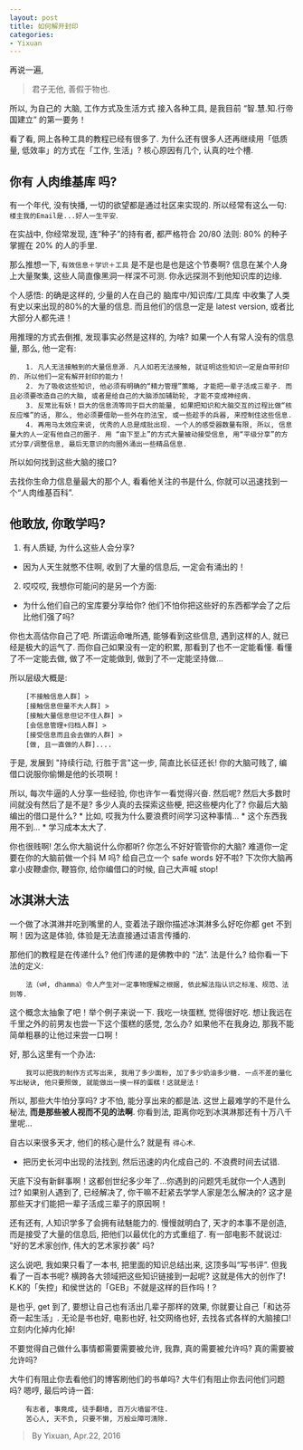 ```yaml
---
layout: post
title: 如何解开封印
categories:
- Yixuan
---
```



再说一遍, 
> 君子无他, 善假于物也. 

所以, 为自己的 大脑, 工作方式及生活方式 接入各种工具, 是我目前 “智.慧.知.行帝国建立” 的第一要务！

看了看, 网上各种工具的教程已经有很多了. 为什么还有很多人还再继续用「低质量, 低效率」的方式在「工作, 生活」? 核心原因有几个, 认真的吐个槽.

## 你有 人肉维基库 吗? 

有一个年代, 没有快播, 一切的欲望都是通过社区来实现的. 所以经常有这么一句: `楼主我的Email是...好人一生平安`.

在实战中, 你经常发现, 连“种子”的持有者, 都严格符合 20/80 法则: 80% 的种子掌握在 20% 的人的手里.

那么推想一下, `有效信息＋学识＋工具` 是不是也是也是这个节奏啊? 信息在某个人身上大量聚集, 这些人简直像黑洞一样深不可测. 你永远探测不到他知识库的边缘.

个人感悟: 的确是这样的, 少量的人在自己的 脑库中/知识库/工具库 中收集了人类有史以来出现的80%的大量的信息. 而且他们的信息一定是 latest version, 或者比大部分人都先进！

用推理的方式去倒推, 发现事实必然是这样的, 为啥? 如果一个人有常人没有的信息量, 那么, 他一定有: 

		1. 凡人无法接触到的大量信息源. 凡人如若无法接触, 就证明这些知识一定是自带封印的. 所以他们一定有解开封印的能力！
		2. 为了吸收这些知识, 他必须有明确的“精力管理”策略, 才能把一辈子活成三辈子. 而且必须要改造自己的大脑, 或者是给自己的大脑添加辅助轮, 才能不变成神经病.
		3. 反常比有妖！巨大的信息流等同于巨大的能量, 如果把知识和大脑交互的过程比做“核反应堆”的话, 那么, 他必须要借助一些外在的法宝, 或一些趁手的兵器, 来控制住这些信息. 
		4. 再用马太效应来说, 优秀的人总是成批出现. 一个人的感受器数量有限, 所以, 信息量大的人一定有他自己的圈子. 用 “由下至上”的方式大量被动接受信息, 用“平级分享”的方式分享/调整信息, 最后无意识的向圈外涌出一些精品信息.

所以如何找到这些大脑的接口? 

去找你生命力信息量最大的那个人, 看看他关注的书是什么, 你就可以迅速找到一个“人肉维基百科”. 


## 他敢放, 你敢学吗? 

1. 有人质疑, 为什么这些人会分享?
 * 因为人天生就憋不住啊, 收到了大量的信息后, 一定会有涌出的！
2. 哎哎哎, 我想你可能问的是另一个方面:
 * 为什么他们自己的宝库要分享给你? 他们不怕你把这些好的东西都学会了之后比他们强了吗? 

你也太高估你自己了吧. 所谓运命唯所遇, 能够看到这些信息, 遇到这样的人, 就已经是极大的运气了. 而你自己如果没有一定的积累, 那看到了也不一定能看懂. 看懂了不一定能去做, 做了不一定能做到, 做到了不一定能坚持做...

所以层级大概是:

		[不接触信息人群] >
		[接触信息但量不大人群] >
		[接触大量信息但记不住人群] > 
		[会信息管理+归档人群] > 
		[接受信息而且会去做的人群] >
		[做, 且一直做的人群]....

于是, 发展到 "持续行动, 行胜于言"这一步, 简直比长征还长! 你的大脑可贱了, 编借口说服你偷懒是他的长项啊！

所以, 每次牛逼的人分享一些经验, 你也许乍一看觉得兴奋. 然后呢? 然后大多数时间就没有然后了是不是? 多少人真的去探索这些梗, 把这些梗内化了? 你最后大脑编出的借口是什么? 
	* 比如, 哎我为什么要浪费时间学习这种事情...
	* 这个东西我用不到...
	* 学习成本太大了.
	
你也很贱啊! 怎么你大脑说什么你都听? 你怎么不好好管管你的大脑? 难道你一定要在你的大脑前做一个抖 M 吗? 给自己立一个 safe words 好不啦? 下次你大脑再拿小皮鞭虐你, 鞭笞你, 给你编借口的时候, 自己大声喊 stop!

## 冰淇淋大法

一个做了冰淇淋并吃到嘴里的人, 变着法子跟你描述冰淇淋多么好吃你都 get 不到啊！因为这是体验, 体验是无法直接通过语言传播的.

那他们的教程是在传递什么? 他们传递的是佛教中的 “法”. 法是什么? 给你看一下法的定义: 

		法（धर्म, dhamma）令人产生对一定事物理解之根据, 依此解法指认识之标准、规范、法则等.

这个概念太抽象了吧！举个例子来说一下. 我吃一块蛋糕, 觉得很好吃. 想让我远在千里之外的前男友也尝一下这个蛋糕的感觉, 怎么办?  如果他不在我身边, 那我不能简单粗暴的让他过来尝一口啊！

好, 那么这里有一个办法:

		我可以把我的制作方式写出来, 我用了多少面粉, 加了多少奶油多少糖. 一点不差的量化写出秘诀, 他只要照做, 就能做出一摸一样的蛋糕！这就是法！

所以, 那些大牛怕分享吗? 才不怕, 能分享出来的都是法. 这世上最难学的不是什么秘法, **而是那些被人视而不见的法啊**. 你看到法, 距离你吃到冰淇淋那还有十万八千里呢...

自古以来很多天才, 他们的核心是什么? 就是有 `得心术`. 
   * 把历史长河中出现的法找到, 然后迅速的内化成自己的. 不浪费时间去试错. 
  
天底下没有新鲜事啊！这都创世纪多少年了...你遇到的问题凭毛就你一个人遇到过? 如果别人遇到了, 已经解决了, 你干嘛不赶紧去学学人家是怎么解决的? 这才是那些天才们能把一辈子活成三辈子的原因啊！

还有还有, 人知识学多了会拥有祛魅能力的. 慢慢就明白了, 天才的本事不是创造, 而是接受了大量的信息后, 把他们以最优化的方式重组了. 有一部电影不就说过: "好的艺术家创作, 伟大的艺术家抄袭" 吗?

这么说吧, 我如果只看了一本书, 把里面的知识总结出来, 这顶多叫“写书评”. 但我看了一百本书呢? 横跨各大领域把这些知识链接到一起呢? 这就是伟大的创作了! K.K的「失控」和侯世达的「GEB」不就是这样的巨作吗！? 

是也乎, get 到了, 要想让自己也有活出几辈子那样的效果, 你就要让自己「和达芬奇一起生活」. 无论是书也好, 电影也好, 社交网络也好, 去找各式各样的大脑接口! 立刻内化掉内化掉!

不要觉得自己做什么事情都需要需要被允许, 我靠, 真的需要被允许吗? 真的需要被允许吗? 

大牛们有阻止你去看他们的博客刷他们的书单吗? 大牛们有阻止你去问他们问题吗? 嗯哼, 最后吟诗一首: 

		有志者, 事竟成, 徒手翻墙, 百万火墙留不住. 
		苦心人, 天不负, 只要不懒, 万般业障可清除.


> By Yixuan, Apr.22, 2016

